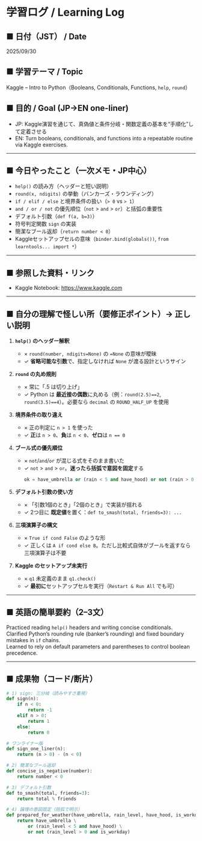 # 学習ログ / Learning Log

## ■ 日付（JST） / Date
2025/09/30

## ■ 学習テーマ / Topic
Kaggle – Intro to Python（Booleans, Conditionals, Functions, `help`, `round`）

## ■ 目的 / Goal (JP→EN one-liner)
- JP: Kaggle演習を通じて、真偽値と条件分岐・関数定義の基本を“手順化”して定着させる  
- EN: Turn booleans, conditionals, and functions into a repeatable routine via Kaggle exercises.

---

## ■ 今日やったこと（一次メモ・JP中心）
- `help()` の読み方（ヘッダーと短い説明）
- `round(x, ndigits)` の挙動（バンカーズ・ラウンディング）
- `if / elif / else` と境界条件の扱い（`> 0` vs `> 1`）
- `and / or / not` の優先順位（`not` > `and` > `or`）と括弧の重要性
- デフォルト引数（`def f(a, b=3)`）
- 符号判定関数 `sign` の実装
- 簡潔なブール返却（`return number < 0`）
- Kaggleセットアップセルの意味（`binder.bind(globals())`, `from learntools... import *`）

---

## ■ 参照した資料・リンク
- Kaggle Notebook: https://www.kaggle.com

---

## ■ 自分の理解で怪しい所（要修正ポイント）→ **正しい説明**
1. **`help()` のヘッダー解釈**  
   - × `round(number, ndigits=None)` の `=None` の意味が曖昧  
   - ✓ **省略可能な引数**で、指定しなければ `None` が渡る設計というサイン

2. **`round` の丸め規則**  
   - × 常に「.5 は切り上げ」  
   - ✓ Python は **最近接の偶数**に丸める（例：`round(2.5)==2`, `round(3.5)==4`）。必要なら `decimal` の `ROUND_HALF_UP` を使用

3. **境界条件の取り違え**  
   - × 正の判定に `n > 1` を使った  
   - ✓ **正**は `n > 0`、**負**は `n < 0`、**ゼロ**は `n == 0`

4. **ブール式の優先順位**  
   - × `not`/`and`/`or` が混じる式をそのまま書いた  
   - ✓ `not` > `and` > `or`。**迷ったら括弧で意図を固定**する  
     ```python
     ok = have_umbrella or (rain < 5 and have_hood) or not (rain > 0 and is_workday)
     ```

5. **デフォルト引数の使い方**  
   - × 「引数1個のとき」「2個のとき」で実装が揺れる  
   - ✓ 2つ目に **既定値**を置く：`def to_smash(total, friends=3): ...`

6. **三項演算子の構文**  
   - × `True if cond False` のような形  
   - ✓ 正しくは `A if cond else B`。ただし比較式自体がブールを返すなら三項演算子は不要

7. **Kaggle のセットアップ未実行**  
   - × `q1` 未定義のまま `q1.check()`  
   - ✓ **最初に**セットアップセルを実行（`Restart & Run All` でも可）

---

## ■ 英語の簡単要約（2–3文）
Practiced reading `help()` headers and writing concise conditionals.  
Clarified Python’s rounding rule (banker’s rounding) and fixed boundary mistakes in `if` chains.  
Learned to rely on default parameters and parentheses to control boolean precedence.

---

## ■ 成果物（コード/断片）

```python
# 1) sign: 三分岐（読みやすさ重視）
def sign(n):
    if n < 0:
        return -1
    elif n > 0:
        return 1
    else:
        return 0

# ワンライナー版
def sign_one_liner(n):
    return (n > 0) - (n < 0)

# 2) 簡潔なブール返却
def concise_is_negative(number):
    return number < 0

# 3) デフォルト引数
def to_smash(total, friends=3):
    return total % friends

# 4) 論理の意図固定（括弧で明示）
def prepared_for_weather(have_umbrella, rain_level, have_hood, is_workday):
    return have_umbrella \
        or (rain_level < 5 and have_hood) \
        or not (rain_level > 0 and is_workday)

